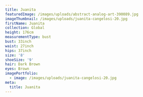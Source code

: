```yaml
---
title: Juanita
featuredImage: /images/uploads/abstract-analog-art-390089.jpg
imageThumbnail: /images/uploads/juanita-cangelosi-20.jpg
firstName: Juanita
collection: Global
height: 176cm
measurementType: bust
bust: 33inch
waist: 27inch
hips: 37inch
size: '8'
shoeSize: '9'
hair: Dark Brown
eyes: Brown
imagePortfolio:
  - image: /images/uploads/juanita-cangelosi-20.jpg
meta:
  title: Juanita
---
```


